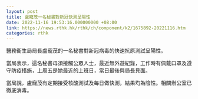```yaml
---
layout: post
title: 盧寵茂一名秘書對新冠快測呈陽性
date: 2022-11-16 19:53:16.000000000 +08:00
link: https://news.rthk.hk/rthk/ch/component/k2/1675892-20221116.htm
categories: rthk
---
```


醫務衞生局局長盧寵茂的一名秘書對新冠病毒的快速抗原測試呈陽性。

當局表示，這名秘書毋須接觸公眾人士，最近無外遊紀錄，工作時有佩戴口罩及遵守防疫措施，上周五是她最近的上班日，當日最後與局長見面。

當局說，盧寵茂有定期接受核酸測試及每日做快測，結果均為陰性。相關辦公室已徹底消毒。
